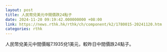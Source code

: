 ```yaml
---
layout: post
title: 人民幣兌美元中間價跌24點子
date: 2024-11-20 09:19:42.000000000 +08:00
link: https://news.rthk.hk/rthk/ch/component/k2/1780015-20241120.htm
categories: rthk
---
```


人民幣兌美元中間價報7.1935兌1美元，較昨日中間價跌24點子。
